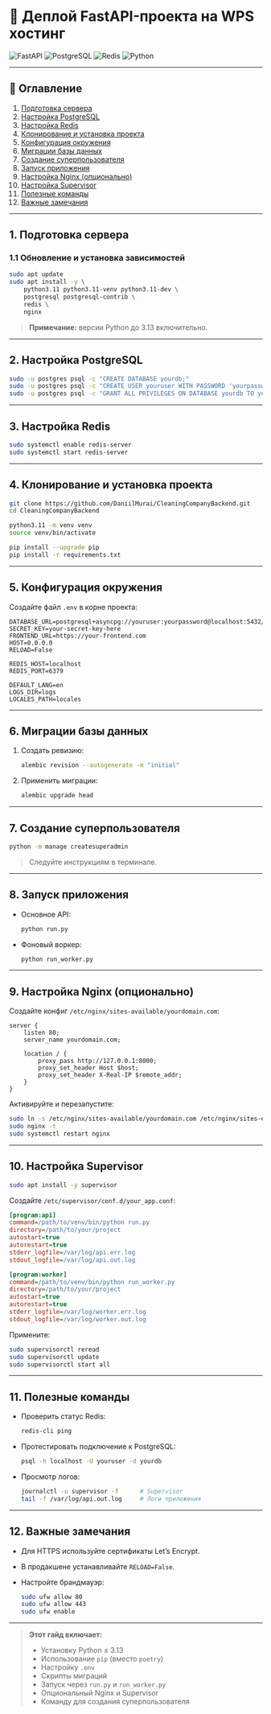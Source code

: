 
# 🚀 Деплой FastAPI-проекта на WPS хостинг


![FastAPI](https://img.shields.io/badge/FastAPI-0.100%2B-green)
![PostgreSQL](https://img.shields.io/badge/PostgreSQL-15%2B-blue)
![Redis](https://img.shields.io/badge/Redis-7%2B-red)
![Python](https://img.shields.io/badge/Python-3.11%2B-blue)

---

## 📑 Оглавление

1. [Подготовка сервера](#1-подготовка-сервера)  
2. [Настройка PostgreSQL](#2-настройка-postgresql)  
3. [Настройка Redis](#3-настройка-redis)  
4. [Клонирование и установка проекта](#4-клонирование-и-установка-проекта)  
5. [Конфигурация окружения](#5-конфигурация-окружения)  
6. [Миграции базы данных](#6-миграции-базы-данных)  
7. [Создание суперпользователя](#7-создание-суперпользователя)  
8. [Запуск приложения](#8-запуск-приложения)  
9. [Настройка Nginx (опционально)](#9-настройка-nginx-опционально)  
10. [Настройка Supervisor](#10-настройка-supervisor)  
11. [Полезные команды](#11-полезные-команды)  
12. [Важные замечания](#12-важные-замечания)  

---

## 1. Подготовка сервера

### 1.1 Обновление и установка зависимостей

```bash
sudo apt update
sudo apt install -y \
    python3.11 python3.11-venv python3.11-dev \
    postgresql postgresql-contrib \
    redis \
    nginx
````

> **Примечание:** версии Python до 3.13 включительно.

---

## 2. Настройка PostgreSQL

```bash
sudo -u postgres psql -c "CREATE DATABASE yourdb;"
sudo -u postgres psql -c "CREATE USER youruser WITH PASSWORD 'yourpassword';"
sudo -u postgres psql -c "GRANT ALL PRIVILEGES ON DATABASE yourdb TO youruser;"
```

---

## 3. Настройка Redis

```bash
sudo systemctl enable redis-server
sudo systemctl start redis-server
```

---

## 4. Клонирование и установка проекта

```bash
git clone https://github.com/DaniilMurai/CleaningCompanyBackend.git
cd CleaningCompanyBackend

python3.11 -m venv venv
source venv/bin/activate

pip install --upgrade pip
pip install -r requirements.txt
```

---

## 5. Конфигурация окружения

Создайте файл `.env` в корне проекта:

```dotenv
DATABASE_URL=postgresql+asyncpg://youruser:yourpassword@localhost:5432/yourdb
SECRET_KEY=your-secret-key-here
FRONTEND_URL=https://your-frontend.com
HOST=0.0.0.0
RELOAD=False

REDIS_HOST=localhost
REDIS_PORT=6379

DEFAULT_LANG=en
LOGS_DIR=logs
LOCALES_PATH=locales
```

---

## 6. Миграции базы данных

1. Создать ревизию:

   ```bash
   alembic revision --autogenerate -m "initial"
   ```
2. Применить миграции:

   ```bash
   alembic upgrade head
   ```

---

## 7. Создание суперпользователя

```bash
python -m manage createsuperadmin
```

> Следуйте инструкциям в терминале.

---

## 8. Запуск приложения

* Основное API:

  ```bash
  python run.py
  ```
* Фоновый воркер:

  ```bash
  python run_worker.py
  ```

---

## 9. Настройка Nginx (опционально)

Создайте конфиг `/etc/nginx/sites-available/yourdomain.com`:

```nginx
server {
    listen 80;
    server_name yourdomain.com;

    location / {
        proxy_pass http://127.0.0.1:8000;
        proxy_set_header Host $host;
        proxy_set_header X-Real-IP $remote_addr;
    }
}
```

Активируйте и перезапустите:

```bash
sudo ln -s /etc/nginx/sites-available/yourdomain.com /etc/nginx/sites-enabled/
sudo nginx -t
sudo systemctl restart nginx
```

---

## 10. Настройка Supervisor

```bash
sudo apt install -y supervisor
```

Создайте `/etc/supervisor/conf.d/your_app.conf`:

```ini
[program:api]
command=/path/to/venv/bin/python run.py
directory=/path/to/your/project
autostart=true
autorestart=true
stderr_logfile=/var/log/api.err.log
stdout_logfile=/var/log/api.out.log

[program:worker]
command=/path/to/venv/bin/python run_worker.py
directory=/path/to/your/project
autostart=true
autorestart=true
stderr_logfile=/var/log/worker.err.log
stdout_logfile=/var/log/worker.out.log
```

Примените:

```bash
sudo supervisorctl reread
sudo supervisorctl update
sudo supervisorctl start all
```

---

## 11. Полезные команды

* Проверить статус Redis:

  ```bash
  redis-cli ping
  ```
* Протестировать подключение к PostgreSQL:

  ```bash
  psql -h localhost -U youruser -d yourdb
  ```
* Просмотр логов:

  ```bash
  journalctl -u supervisor -f      # Supervisor
  tail -f /var/log/api.out.log     # Логи приложения
  ```

---

## 12. Важные замечания

* Для HTTPS используйте сертификаты Let’s Encrypt.
* В продакшене устанавливайте `RELOAD=False`.
* Настройте брандмауэр:

  ```bash
  sudo ufw allow 80
  sudo ufw allow 443
  sudo ufw enable
  ```

---

> **Этот гайд включает:**
>
> * Установку Python ≤ 3.13
> * Использование `pip` (вместо `poetry`)
> * Настройку `.env`
> * Скрипты миграций
> * Запуск через `run.py` и `run_worker.py`
> * Опциональный Nginx и Supervisor
> * Команду для создания суперпользователя

```
```
